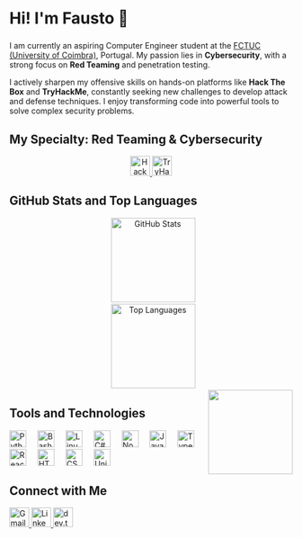 <h1 align="left">Hi! I'm Fausto 👋</h1>

###

<p align="left">I am currently an aspiring Computer Engineer student at the <a href="https://www.uc.pt/fctuc/">FCTUC (University of Coimbra)</a>, Portugal. My passion lies in <b>Cybersecurity</b>, with a strong focus on <b>Red Teaming</b> and penetration testing.</p>

<p align="left">I actively sharpen my offensive skills on hands-on platforms like <b>Hack The Box</b> and <b>TryHackMe</b>, constantly seeking new challenges to develop attack and defense techniques. I enjoy transforming code into powerful tools to solve complex security problems.</p>

###

<h2 align="left">My Specialty: Red Teaming & Cybersecurity</h2>

<div align="center">
    <a href="https://app.hackthebox.com/users/638167" target="_blank">
        <img src="https://img.shields.io/badge/Hack%20The%20Box-FaustoGrilo-0077B6?style=for-the-badge&logo=hackthebox&logoColor=white&color=9FEF00" height="35" alt="Hack The Box Profile" />
    </a>
    <a href="**[INSERT YOUR TRYHACKME PROFILE URL HERE]**" target="_blank">
        <img src="https://img.shields.io/badge/TryHackMe-**[USERNAME]**-000000?style=for-the-badge&logo=tryhackme&logoColor=white&color=FF544F" height="35" alt="TryHackMe Profile" />
    </a>
</div>

###

<h2 align="left">GitHub Stats and Top Languages</h2>

<div align="center">
  <img src="https://github-readme-stats.vercel.app/api?username=Fausto-Grilo&hide_title=false&hide_rank=false&show_icons=true&include_all_commits=true&count_private=true&disable_animations=false&theme=dracula&locale=en&hide_border=false" height="150" alt="GitHub Stats" /> <br>
  <img src="https://github-readme-stats.vercel.app/api/top-langs?username=Fausto-Grilo&locale=en&hide_title=false&layout=compact&card_width=320&langs_count=5&theme=dracula&hide_border=false" height="150" alt="Top Languages" />
</div>

<img align="right" height="150" src="https://cdnb.artstation.com/p/assets/images/images/029/489/963/original/swapnil-lambe-swaptrap-img-1740.gif?1597719424" />

###

<h2 align="left">Tools and Technologies</h2>

<div align="left">
  <img src="https://cdn.jsdelivr.net/gh/devicons/devicon/icons/python/python-original.svg" height="30" alt="Python logo" />
  <img width="12" />
  <img src="https://skillicons.dev/icons?i=bash" height="30" alt="Bash logo" />
  <img width="12" />
  <img src="https://cdn.jsdelivr.net/gh/devicons/devicon/icons/linux/linux-original.svg" height="30" alt="Linux logo" />
  <img width="12" />
  <img src="https://cdn.jsdelivr.net/gh/devicons/devicon/icons/csharp/csharp-original.svg" height="30" alt="C# logo" />
  <img width="12" />
  <img src="https://skillicons.dev/icons?i=nodejs" height="30" alt="NodeJS logo" />
  <img width="12" />
  <img src="https://cdn.jsdelivr.net/gh/devicons/devicon/icons/javascript/javascript-original.svg" height="30" alt="JavaScript logo" />
  <img width="12" />
  <img src="https://cdn.jsdelivr.net/gh/devicons/devicon/icons/typescript/typescript-original.svg" height="30" alt="TypeScript logo" />
  <img width="12" />
  <img src="https://cdn.jsdelivr.net/gh/devicons/devicon/icons/react/react-original.svg" height="30" alt="React logo" />
  <img width="12" />
  <img src="https://cdn.jsdelivr.net/gh/devicons/devicon/icons/html5/html5-original.svg" height="30" alt="HTML5 logo" />
  <img width="12" />
  <img src="https://cdn.jsdelivr.net/gh/devicons/devicon/icons/css3/css3-original.svg" height="30" alt="CSS3 logo" />
  <img width="12" />
  <img src="https://cdn.jsdelivr.net/gh/devicons/devicon/icons/unity/unity-original.svg" height="30" alt="Unity logo" />
</div>

###

<h2 align="left">Connect with Me</h2>

<div align="left">
  <a href="mailto:faustogrilowork@gmail.com" target="_blank">
    <img src="https://img.shields.io/static/v1?message=Gmail&logo=gmail&label=&color=D14836&logoColor=white&labelColor=&style=for-the-badge" height="35" alt="Gmail logo" />
  </a>
  <a href="https://www.linkedin.com/in/fausto-henriques-5b826438b" target="_blank">
    <img src="https://img.shields.io/static/v1?message=LinkedIn&logo=linkedin&label=&color=0077B5&logoColor=white&labelColor=&style=for-the-badge" height="35" alt="LinkedIn logo" />
  </a>
  <a href="https://dev.to/fausto_henriques_4bc3ce46" target="_blank">
    <img src="https://img.shields.io/static/v1?message=dev.to&logo=dev.to&label=&color=0A0A0A&logoColor=white&labelColor=&style=for-the-badge" height="35" alt="dev.to logo" />
  </a>
</div>

###

<br clear="both">

###
